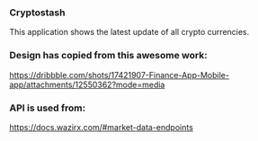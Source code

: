 ### Cryptostash

This application shows the latest update of all crypto currencies.

### Design has copied from this awesome work:

https://dribbble.com/shots/17421907-Finance-App-Mobile-app/attachments/12550362?mode=media


### API is used from:

https://docs.wazirx.com/#market-data-endpoints